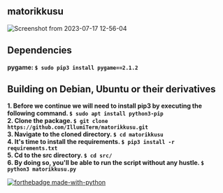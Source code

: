 ## matorikkusu

![Screenshot from 2023-07-17 12-56-04](https://github.com/IllumiTerm/matorikkusu/assets/69394316/5ed9ee39-cb59-4504-9298-68c3046ddc34)

## Dependencies

**pygame: `$ sudo pip3 install pygame==2.1.2`**

##

## Building on Debian, Ubuntu or their derivatives

**1. Before we continue we will need to install pip3 by executing the following command. `$ sudo apt install python3-pip`**  
**2. Clone the package. `$ git clone https://github.com/IllumiTerm/matorikkusu.git`**  
**3. Navigate to the cloned directory. `$ cd matorikkusu`**  
**4. It's time to install the requirements. `$ pip3 install -r requirements.txt`**  
**5. Cd to the src directory. `$ cd src/`**  
**6. By doing so, you'll be able to run the script without any hustle. `$ python3 matorikkusu.py`**  

[![forthebadge made-with-python](http://ForTheBadge.com/images/badges/made-with-python.svg)](https://www.python.org/)
